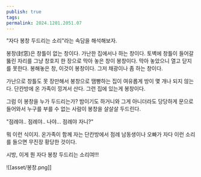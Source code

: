 ```yaml
---
publish: true
tags: 
permalink: 2024.1201.2051.07
---
```

"자다 봉창 두드리는 소리"라는 속담을 해석해보자.

봉창(封窓)은 창틀이 없는 창이다. 가난한 집에서나 하는 창이다. 토벽에 창틀이 들어갈 뚫린 자리를 그냥 창호지 한 장으로 막아 놓은 창이 봉창이다. 막아 놓았으니 열고 닫지를 못한다. 봉해놓은 창, 이것이 봉창이다. 그저 채광이나 좀 하는 창이다.

가난으로 창틀도 못 장만해서 봉창으로 땜빵하는 집이 여유롭게 방이 몇 개나 되지 않는다. 단칸방에 온 가족이 낑겨서 산다. 그런 집에 있는게 봉창이다.

그럼 이 봉창을 누가 두드리는가? 밤이기도 하거니와 그게 아니더라도 당당하게 문으로 들어와서 누구를 부를 수 없는 사람이 봉창을 살살살 두드린다.

"점례야.. 점례야.. 나야... 점례야 자니?"

뭐 이런 식이지. 온가족이 함께 자는 단칸방에서 점례 남동생이나 오빠가 자다 이런 소리를 들으면 무진장 황당한 것이다.

시방, 이게 뭔 자다 봉창 두드리는 소리여!!!

![[asset/봉창.png]]